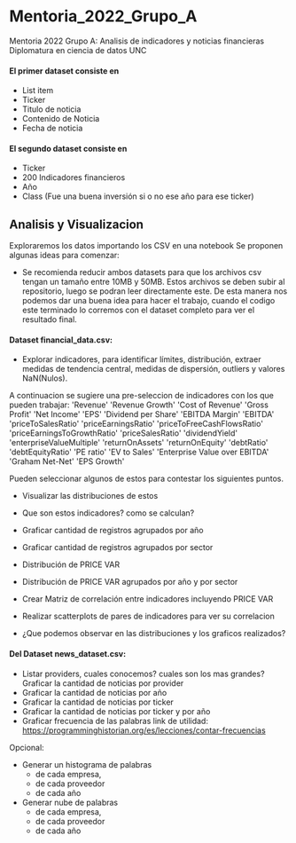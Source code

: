 # Mentoria_2022_Grupo_A
Mentoria 2022 Grupo A: Analisis de indicadores y noticias financieras Diplomatura en ciencia de datos UNC

#### El primer dataset consiste en
 - List item
 - Ticker
 - Titulo de noticia
 - Contenido de Noticia
 - Fecha de noticia
 
#### El segundo dataset consiste en
 - Ticker
 - 200 Indicadores financieros
 - Año
- Class (Fue una buena inversión si o no ese año para ese ticker)

## Analisis y Visualizacion
Exploraremos los datos importando los CSV en una notebook
Se proponen algunas ideas para comenzar:
- Se recomienda reducir ambos datasets para que los archivos csv tengan un tamaño entre 10MB y 50MB. Estos archivos se deben subir al repositorio, luego se podran leer directamente este. De esta manera nos podemos dar una buena idea para hacer el trabajo, cuando el codigo este terminado lo corremos con el dataset completo para ver el resultado final. 

#### Dataset financial_data.csv:
- Explorar indicadores, para identificar límites, distribución, extraer medidas de tendencia central, medidas de dispersión, outliers y valores NaN(Nulos).

A continuacion se sugiere una pre-seleccion de indicadores con los que pueden trabajar:
 'Revenue'
 'Revenue Growth'
 'Cost of Revenue'
 'Gross Profit'
 'Net Income'
 'EPS'
 'Dividend per Share'
 'EBITDA Margin'
 'EBITDA'
 'priceToSalesRatio'
 'priceEarningsRatio'
 'priceToFreeCashFlowsRatio'
 'priceEarningsToGrowthRatio'
 'priceSalesRatio'
 'dividendYield'
 'enterpriseValueMultiple'
 'returnOnAssets'
 'returnOnEquity'
 'debtRatio'
 'debtEquityRatio'
 'PE ratio'
 'EV to Sales'
 'Enterprise Value over EBITDA'
 'Graham Net-Net'
 'EPS Growth'

Pueden seleccionar algunos de estos para contestar los siguientes puntos. 

- Visualizar las distribuciones de estos
- Que son estos indicadores? como se calculan?
- Graficar cantidad de registros agrupados por año
- Graficar cantidad de registros agrupados por sector
- Distribución de PRICE VAR
- Distribución de PRICE VAR agrupados por año y por sector

- Crear Matriz de correlación entre indicadores incluyendo PRICE VAR
- Realizar scatterplots de pares de indicadores para ver su correlacion
- ¿Que podemos observar en las distribuciones y los graficos realizados? 


#### Del Dataset news_dataset.csv:
- Listar providers, cuales conocemos? cuales son los mas grandes?
Graficar la cantidad de noticias por provider
- Graficar la cantidad de noticias por año
- Graficar la cantidad de noticias por ticker
- Graficar la cantidad de noticias por ticker y por año
- Graficar frecuencia de las palabras
link de utilidad: https://programminghistorian.org/es/lecciones/contar-frecuencias

Opcional: 
- Generar un histograma de palabras 
	- de cada empresa, 
	- de cada proveedor 
	- de cada año
- Generar nube de palabras
	- de cada empresa, 
	- de cada proveedor 
	- de cada año
